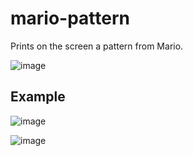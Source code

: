 # mario-pattern
Prints on the screen a pattern from Mario.

![image](https://github.com/Aeziren/mario-pattern/assets/123553708/89c34490-9461-48bb-bdb6-fcf8d70348f3)

## Example

![image](https://github.com/Aeziren/mario-pattern/assets/123553708/e063da26-b50a-4954-8204-b27ebaf939d4)

![image](https://github.com/Aeziren/mario-pattern/assets/123553708/b0c14572-bf8c-471f-9790-5d48480fe450)



